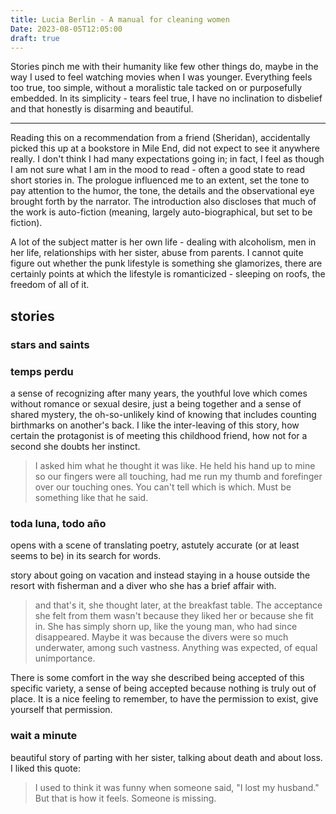 ```yaml
---
title: Lucia Berlin - A manual for cleaning women
Date: 2023-08-05T12:05:00
draft: true
---
```


Stories pinch me with their humanity like few other things do, maybe in the way I used to feel watching movies when I was younger. Everything feels too true, too simple, without a moralistic tale tacked on or purposefully embedded. In its simplicity - tears feel true, I have no inclination to disbelief and that honestly is disarming and beautiful.  

--- 

Reading this on a recommendation from a friend (Sheridan), accidentally picked this up at a bookstore in Mile End, did not expect to see it anywhere really.
I don't think I had many expectations going in; in fact, I feel as though I am not sure what I am in the mood to read - often a good state to read short stories in.
The prologue influenced me to an extent, set the tone to pay attention to the humor, the tone, the details and the observational eye brought forth by the narrator. The introduction also discloses that much of the work is auto-fiction (meaning, largely auto-biographical, but set to be fiction).

A lot of the subject matter is her own life - dealing with alcoholism, men in her life, relationships with her sister, abuse from parents. I cannot quite figure out whether the punk lifestyle is something she glamorizes, there are certainly points at which the lifestyle is romanticized - sleeping on roofs, the freedom of all of it.


## stories
### stars and saints
### temps perdu
a sense of recognizing after many years, the youthful love which comes without romance or sexual desire, just a being together and a sense of shared mystery, the oh-so-unlikely kind of knowing that includes counting birthmarks on another's back. I like the inter-leaving of this story, how certain the protagonist is of meeting this childhood friend, how not for a second she doubts her instinct.

> I asked him what he thought it was like. He held his hand up to mine so our fingers were all touching, had me run my thumb and forefinger over our touching ones. You can't tell which is which. Must be something like that he said.

### toda luna, todo año
opens with a scene of translating poetry, astutely accurate (or at least seems to be) in its search for words.

story about going on vacation and instead staying in a house outside the resort with fisherman and a diver who she has a brief affair with. 
> and that's it, she thought later, at the breakfast table. The acceptance she felt from them wasn't because they liked her or because she fit in. She has simply shorn up, like the young man, who had since disappeared. Maybe it was because the divers were so much underwater, among such vastness. Anything was expected, of equal unimportance.

There is some comfort in the way she described being accepted of this specific variety, a sense of being accepted because nothing is truly out of place. It is a nice feeling to remember, to have the permission to exist, give yourself that permission.

### wait a minute
beautiful story of parting with her sister, talking about death and about loss.
I liked this quote:
> I used to think it was funny when someone said, "I lost my husband." But that is how it feels. Someone is missing.

